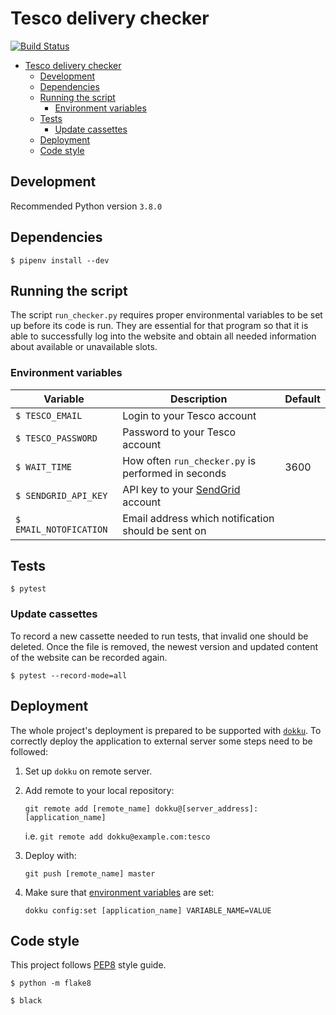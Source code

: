 # Tesco delivery checker

[![Build Status](https://travis-ci.org/ButterflyBug/Tesco_delivery_checker.svg?branch=master)](https://travis-ci.org/ButterflyBug/Tesco_delivery_checker)

- [Tesco delivery checker](#tesco-delivery-checker)
  - [Development](#development)
  - [Dependencies](#dependencies)
  - [Running the script](#running-the-script)
    - [Environment variables](#environment-variables)
  - [Tests](#tests)
    - [Update cassettes](#update-cassettes)
  - [Deployment](#deployment)
  - [Code style](#code-style)

## Development
Recommended Python version `3.8.0`

## Dependencies
`$ pipenv install --dev`

## Running the script
The script `run_checker.py` requires proper environmental variables to be set up before its code is run. They are essential for that program so that it is able to successfully log into the website and obtain all needed information about available or unavailable slots.

### Environment variables


| Variable               | Description                                               | Default |
|------------------------|-----------------------------------------------------------|---------|
| `$ TESCO_EMAIL`        | Login to your Tesco account                               |         |
| `$ TESCO_PASSWORD`     | Password to your Tesco account                            |         |
| `$ WAIT_TIME`          | How often `run_checker.py` is performed in seconds        | 3600    |
| `$ SENDGRID_API_KEY`   | API key to your [SendGrid](https://sendgrid.com/) account |         |
| `$ EMAIL_NOTOFICATION` | Email address which notification should be sent on        |         |


## Tests
`$ pytest`

### Update cassettes
To record a new cassette needed to run tests, that invalid one should be deleted.
Once the file is removed, the newest version and updated content of the website can be recorded again.

`$ pytest --record-mode=all`

## Deployment
The whole project's deployment is prepared to be supported with [`dokku`](http://dokku.viewdocs.io/dokku/).
To correctly deploy the application to external server some steps need to be followed:

1. Set up `dokku` on remote server.
2. Add remote to your local repository:

   `git remote add [remote_name] dokku@[server_address]:[application_name]`

   i.e. `git remote add dokku@example.com:tesco`

3. Deploy with:

   `git push [remote_name] master` 

4. Make sure that [environment variables](#environment-variables) are set:

   `dokku config:set [application_name] VARIABLE_NAME=VALUE`


## Code style
This project follows [PEP8](https://www.python.org/dev/peps/pep-0008/) style guide.

`$ python -m flake8`

`$ black`


